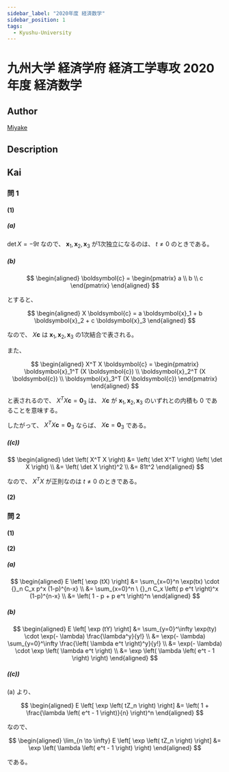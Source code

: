 ```yaml
---
sidebar_label: "2020年度 経済数学"
sidebar_position: 1
tags:
  - Kyushu-University
---
```

# 九州大学 経済学府 経済工学専攻 2020年度 経済数学

## **Author**
[Miyake](https://miyake.github.io/exams/index.html)

## **Description**

## **Kai**
### 問 1
#### (1)
##### (a)
$\det X = -9t$ なので、
$\boldsymbol{x}_1, \boldsymbol{x}_2, \boldsymbol{x}_3$ が1次独立になるのは、
$t \ne 0$ のときである。

##### (b)

$$
\begin{aligned}
\boldsymbol{c} = \begin{pmatrix} a \\ b \\ c \end{pmatrix}
\end{aligned}
$$

とすると、

$$
\begin{aligned}
X \boldsymbol{c} = a \boldsymbol{x}_1 + b \boldsymbol{x}_2 + c \boldsymbol{x}_3
\end{aligned}
$$

なので、 $X \boldsymbol{c}$ は
$\boldsymbol{x}_1, \boldsymbol{x}_2, \boldsymbol{x}_3$ の1次結合で表される。

また、

$$
\begin{aligned}
X^T X \boldsymbol{c}
= \begin{pmatrix} \boldsymbol{x}_1^T (X \boldsymbol{c}) \\
\boldsymbol{x}_2^T (X \boldsymbol{c}) \\ \boldsymbol{x}_3^T (X \boldsymbol{c}) \end{pmatrix}
\end{aligned}
$$

と表されるので、 $X^T X \boldsymbol{c} = \boldsymbol{0}_3$ は、
$X \boldsymbol{c}$ が $\boldsymbol{x}_1, \boldsymbol{x}_2, \boldsymbol{x}_3$
のいずれとの内積も $0$ であることを意味する。

したがって、 $X^T X \boldsymbol{c} = \boldsymbol{0}_3$ ならば、
$X \boldsymbol{c} = \boldsymbol{0}_3$ である。

##### (\(c\))

$$
  \begin{aligned}
  \det \left( X^T X \right)
  &= \left( \det X^T \right) \left( \det X \right)
  \\
  &= \left( \det X \right)^2
  \\
  &= 81t^2
  \end{aligned}
$$

なので、 $X^T X$ が正則なのは $t \ne 0$ のときである。

#### (2)

### 問 2
#### (1)

#### (2)
##### (a)

$$
  \begin{aligned}
  E \left[ \exp (tX) \right]
  &= \sum_{x=0}^n \exp(tx) \cdot {}_n C_x p^x (1-p)^{n-x}
  \\
  &= \sum_{x=0}^n \ {}_n C_x \left( p e^t \right)^x (1-p)^{n-x}
  \\
  &= \left( 1 - p + p e^t \right)^n
  \end{aligned}
$$

##### (b)

$$
  \begin{aligned}
  E \left[ \exp (tY) \right]
  &= \sum_{y=0}^\infty \exp(ty) \cdot \exp(- \lambda) \frac{\lambda^y}{y!}
  \\
  &= \exp(- \lambda) \sum_{y=0}^\infty \frac{\left( \lambda e^t \right)^y}{y!}
  \\
  &= \exp(- \lambda) \cdot \exp \left( \lambda e^t \right)
  \\
  &= \exp \left( \lambda \left( e^t - 1 \right) \right)
  \end{aligned}
$$

##### (\(c\))
(a) より、

$$
\begin{aligned}
E \left[ \exp \left( tZ_n \right) \right]
&= \left( 1 + \frac{\lambda \left( e^t - 1 \right)}{n} \right)^n
\end{aligned}
$$

なので、

$$
\begin{aligned}
\lim_{n \to \infty} E \left[ \exp \left( tZ_n \right) \right]
&= \exp \left( \lambda \left( e^t - 1 \right) \right)
\end{aligned}
$$

である。
